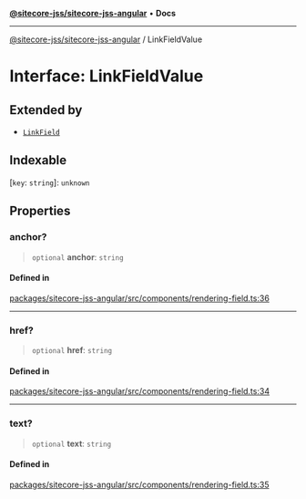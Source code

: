 [**@sitecore-jss/sitecore-jss-angular**](../README.md) • **Docs**

***

[@sitecore-jss/sitecore-jss-angular](../README.md) / LinkFieldValue

# Interface: LinkFieldValue

## Extended by

- [`LinkField`](LinkField.md)

## Indexable

 \[`key`: `string`\]: `unknown`

## Properties

### anchor?

> `optional` **anchor**: `string`

#### Defined in

[packages/sitecore-jss-angular/src/components/rendering-field.ts:36](https://github.com/Sitecore/jss/blob/f73438462e859a2e4056c173073deed1d51387b8/packages/sitecore-jss-angular/src/components/rendering-field.ts#L36)

***

### href?

> `optional` **href**: `string`

#### Defined in

[packages/sitecore-jss-angular/src/components/rendering-field.ts:34](https://github.com/Sitecore/jss/blob/f73438462e859a2e4056c173073deed1d51387b8/packages/sitecore-jss-angular/src/components/rendering-field.ts#L34)

***

### text?

> `optional` **text**: `string`

#### Defined in

[packages/sitecore-jss-angular/src/components/rendering-field.ts:35](https://github.com/Sitecore/jss/blob/f73438462e859a2e4056c173073deed1d51387b8/packages/sitecore-jss-angular/src/components/rendering-field.ts#L35)
